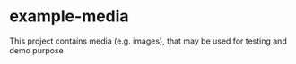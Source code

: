 # example-media
This project contains media (e.g. images), that may be used for testing and demo purpose
